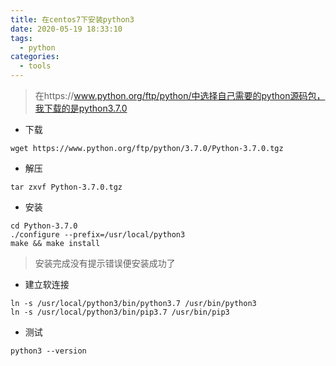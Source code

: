 ```yaml
---
title: 在centos7下安装python3
date: 2020-05-19 18:33:10
tags:
  - python
categories:
  - tools
---
```

> 在https://www.python.org/ftp/python/中选择自己需要的python源码包，我下载的是python3.7.0  

+ 下载
```
wget https://www.python.org/ftp/python/3.7.0/Python-3.7.0.tgz
```
+ 解压
```
tar zxvf Python-3.7.0.tgz
```
+ 安装
```
cd Python-3.7.0
./configure --prefix=/usr/local/python3
make && make install
```
> 安装完成没有提示错误便安装成功了  

+ 建立软连接
```
ln -s /usr/local/python3/bin/python3.7 /usr/bin/python3
ln -s /usr/local/python3/bin/pip3.7 /usr/bin/pip3
```
+ 测试
```
python3 --version
```
